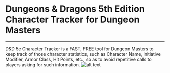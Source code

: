 # Dungeons & Dragons 5th Edition Character Tracker for Dungeon Masters
---
D&D 5e Character Tracker is a FAST, FREE tool for Dungeon Masters to keep track of those character statistics, such as Character Name, Initiative Modifier, Armor Class, Hit Points, etc., so as to avoid repetitive calls to players asking for such information.
![alt text](https://github.com/raineym/DnD5eCharacterTracker/raw/master/src/common/images/icon48.png "Logo Title Text 1")


